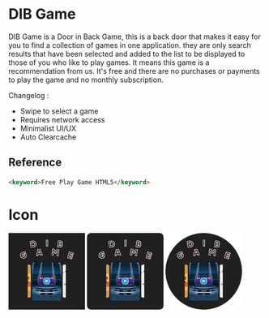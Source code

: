 # DIB Game
DIB Game is a Door in Back Game, this is a back door that makes it easy for you to find a collection of games in one application. they are only search results that have been selected and added to the list to be displayed to those of you who like to play games. It means this game is a recommendation from us. It's free and there are no purchases or payments to play the game and no monthly subscription.

Changelog :
- Swipe to select a game
- Requires network access
- Minimalist UI/UX
- Auto Clearcache

## Reference 
``` html
<keyword>Free Play Game HTML5</keyword>
```

# Icon
[<img alt="DIB Game Icon" title="DIB Game Icon" width="30%" src="assets/icon/ic_launcher.png" />](https://cusmedroid.github.io/dibgame) [<img alt="DIB Game Icon Round" title="DIB Game Icon Round" width="30%" src="assets/icon/ic_launcher_round.png" />](https://cusmedroid.github.io/dibgame) [<img alt="DIB Game Icon Circle" title="DIB Game Icon Circle" width="30%" src="assets/icon/ic_launcher_circle.png" />](https://cusmedroid.github.io/dibgame)
